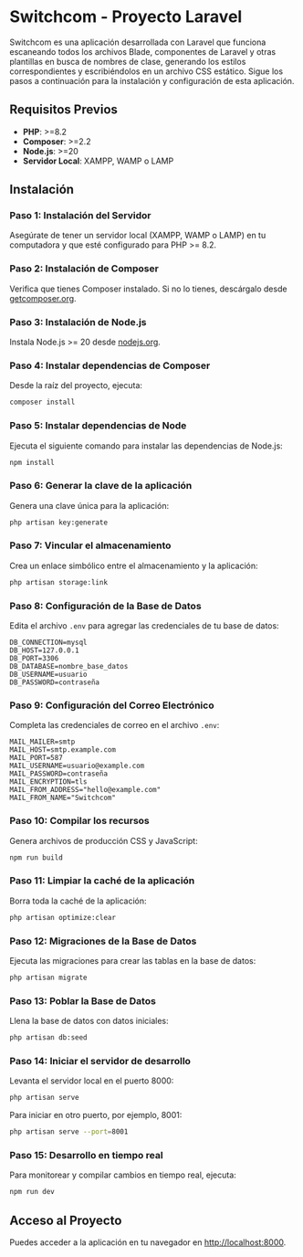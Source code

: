 # Switchcom - Proyecto Laravel

Switchcom es una aplicación desarrollada con Laravel que funciona escaneando todos los archivos Blade, componentes de Laravel y otras plantillas en busca de nombres de clase, generando los estilos correspondientes y escribiéndolos en un archivo CSS estático. Sigue los pasos a continuación para la instalación y configuración de esta aplicación.

## Requisitos Previos
- **PHP**: >=8.2
- **Composer**: >=2.2
- **Node.js**: >=20
- **Servidor Local**: XAMPP, WAMP o LAMP

## Instalación

### Paso 1: Instalación del Servidor
Asegúrate de tener un servidor local (XAMPP, WAMP o LAMP) en tu computadora y que esté configurado para PHP >= 8.2.

### Paso 2: Instalación de Composer
Verifica que tienes Composer instalado. Si no lo tienes, descárgalo desde [getcomposer.org](https://getcomposer.org).

### Paso 3: Instalación de Node.js
Instala Node.js >= 20 desde [nodejs.org](https://nodejs.org).

### Paso 4: Instalar dependencias de Composer
Desde la raíz del proyecto, ejecuta:
```bash
composer install
```

### Paso 5: Instalar dependencias de Node
Ejecuta el siguiente comando para instalar las dependencias de Node.js:
```bash
npm install
```

### Paso 6: Generar la clave de la aplicación
Genera una clave única para la aplicación:
```bash
php artisan key:generate
```

### Paso 7: Vincular el almacenamiento
Crea un enlace simbólico entre el almacenamiento y la aplicación:
```bash
php artisan storage:link
```

### Paso 8: Configuración de la Base de Datos
Edita el archivo `.env` para agregar las credenciales de tu base de datos:
```dotenv
DB_CONNECTION=mysql
DB_HOST=127.0.0.1
DB_PORT=3306
DB_DATABASE=nombre_base_datos
DB_USERNAME=usuario
DB_PASSWORD=contraseña
```

### Paso 9: Configuración del Correo Electrónico
Completa las credenciales de correo en el archivo `.env`:
```dotenv
MAIL_MAILER=smtp
MAIL_HOST=smtp.example.com
MAIL_PORT=587
MAIL_USERNAME=usuario@example.com
MAIL_PASSWORD=contraseña
MAIL_ENCRYPTION=tls
MAIL_FROM_ADDRESS="hello@example.com"
MAIL_FROM_NAME="Switchcom"
```

### Paso 10: Compilar los recursos
Genera archivos de producción CSS y JavaScript:
```bash
npm run build
```

### Paso 11: Limpiar la caché de la aplicación
Borra toda la caché de la aplicación:
```bash
php artisan optimize:clear
```

### Paso 12: Migraciones de la Base de Datos
Ejecuta las migraciones para crear las tablas en la base de datos:
```bash
php artisan migrate
```

### Paso 13: Poblar la Base de Datos
Llena la base de datos con datos iniciales:
```bash
php artisan db:seed
```

### Paso 14: Iniciar el servidor de desarrollo
Levanta el servidor local en el puerto 8000:
```bash
php artisan serve
```

Para iniciar en otro puerto, por ejemplo, 8001:
```bash
php artisan serve --port=8001
```

### Paso 15: Desarrollo en tiempo real
Para monitorear y compilar cambios en tiempo real, ejecuta:
```bash
npm run dev
```

## Acceso al Proyecto
Puedes acceder a la aplicación en tu navegador en [http://localhost:8000](http://localhost:8000).
```
